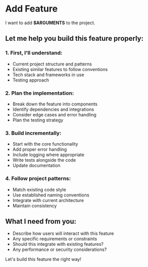# Add Feature
<!-- VERSION: 1.0.0 -->

I want to add **$ARGUMENTS** to the project.

## Let me help you build this feature properly:

### 1. First, I'll understand:
- Current project structure and patterns
- Existing similar features to follow conventions
- Tech stack and frameworks in use
- Testing approach

### 2. Plan the implementation:
- Break down the feature into components
- Identify dependencies and integrations
- Consider edge cases and error handling
- Plan the testing strategy

### 3. Build incrementally:
- Start with the core functionality
- Add proper error handling
- Include logging where appropriate
- Write tests alongside the code
- Update documentation

### 4. Follow project patterns:
- Match existing code style
- Use established naming conventions
- Integrate with current architecture
- Maintain consistency

## What I need from you:
- Describe how users will interact with this feature
- Any specific requirements or constraints
- Should this integrate with existing features?
- Any performance or security considerations?

Let's build this feature the right way!